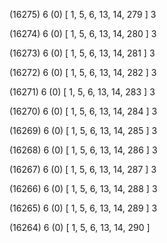 (16275) 6 (0) [ 1, 5, 6, 13, 14, 279 ] 3 


(16274) 6 (0) [ 1, 5, 6, 13, 14, 280 ] 3 


(16273) 6 (0) [ 1, 5, 6, 13, 14, 281 ] 3 


(16272) 6 (0) [ 1, 5, 6, 13, 14, 282 ] 3 


(16271) 6 (0) [ 1, 5, 6, 13, 14, 283 ] 3 


(16270) 6 (0) [ 1, 5, 6, 13, 14, 284 ] 3 


(16269) 6 (0) [ 1, 5, 6, 13, 14, 285 ] 3 


(16268) 6 (0) [ 1, 5, 6, 13, 14, 286 ] 3 


(16267) 6 (0) [ 1, 5, 6, 13, 14, 287 ] 3 


(16266) 6 (0) [ 1, 5, 6, 13, 14, 288 ] 3 


(16265) 6 (0) [ 1, 5, 6, 13, 14, 289 ] 3 


(16264) 6 (0) [ 1, 5, 6, 13, 14, 290 ]  

